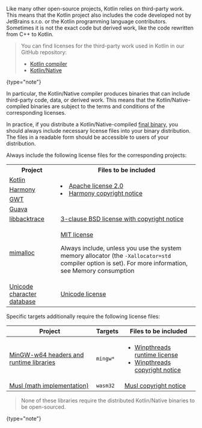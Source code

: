 [//]: # (title: License files for the Kotlin/Native binaries)

Like many other open-source projects, Kotlin relies on third-party work. This means that the Kotlin project also
includes the code developed not by JetBrains s.r.o. or the Kotlin programming language contributors. Sometimes it is not
the exact code but derived work, like the code rewritten from C++ to Kotlin.

>  You can find licenses for the third-party work used in Kotlin in our GitHub repository:
>
> * [Kotlin compiler](https://github.com/JetBrains/kotlin/tree/master/license/third_party)
> * [Kotlin/Native](https://github.com/JetBrains/kotlin/tree/master/kotlin-native/licenses/third_party)
>
{type="note"}

In particular, the Kotlin/Native compiler produces binaries that can include third-party code, data, or derived work.
This means that the Kotlin/Native-compiled binaries are subject to the terms and conditions of the corresponding
licenses.

In practice, if you distribute a Kotlin/Native-compiled [final binary](multiplatform-build-native-binaries.md),
you should always include necessary license files into your binary distribution. The files in a readable form should be
accessible to users of your distribution.

Always include the following license files for the corresponding projects:

<table>
   <tr>
      <th>Project</th>
      <th>Files to be included</th>
   </tr>
   <tr>
        <td><a href="https://kotlinlang.org/">Kotlin</a></td>
        <td rowspan="3">
         <list>
            <li><a href="https://github.com/JetBrains/kotlin/blob/master/license/LICENSE.txt">Apache license 2.0</a></li>
            <li><a href="https://github.com/JetBrains/kotlin/blob/master/kotlin-native/licenses/third_party/harmony_NOTICE.txt">Harmony copyright notice</a></li>
         </list>
        </td>
   </tr>
   <tr>
        <td><a href="https://harmony.apache.org/">Harmony</a></td>
   </tr>
   <tr>
        <td><a href="https://www.gwtproject.org/">GWT</a></td>
   </tr>
   <tr>
        <td><a href="https://guava.dev">Guava</a></td>
   </tr>
   <tr>
        <td><a href="https://github.com/ianlancetaylor/libbacktrace">libbacktrace</a></td>
        <td><a href="https://github.com/JetBrains/kotlin/blob/master/kotlin-native/licenses/third_party/libbacktrace_LICENSE.txt">3-clause BSD license with copyright notice</a></td>
   </tr>
   <tr>
        <td><a href="https://github.com/microsoft/mimalloc">mimalloc</a></td>
        <td>
          <p><a href="https://github.com/JetBrains/kotlin/blob/master/kotlin-native/licenses/third_party/mimalloc_LICENSE.txt">MIT license</a></p>
          <p>Always include, unless you use the system memory allocator (the <code>-Xallocator=std</code> compiler option is set). For more information, see <a xref="native-memory-manager.md#memory-consumption">Memory consumption</a></p>
        </td>
   </tr>
   <tr>
        <td><a href="https://www.unicode.org/">Unicode character database</a></td>
        <td><a href="https://github.com/JetBrains/kotlin/blob/master/kotlin-native/licenses/third_party/unicode_LICENSE.txt">Unicode license</a></td>
   </tr>
</table>

Specific targets additionally require the following license files:

| Project                                                               | Targets  | Files to be included                                                                                                                                                                                                                                                                                                                                  | 
|-----------------------------------------------------------------------|----------|-------------------------------------------------------------------------------------------------------------------------------------------------------------------------------------------------------------------------------------------------------------------------------------------------------------------------------------------------------|
| [MinGW-w64 headers and runtime libraries](https://www.mingw-w64.org/) | `mingw*` | <list><ul><li><a href="https://sourceforge.net/p/mingw-w64/mingw-w64/ci/master/tree/COPYING.MinGW-w64-runtime/COPYING.MinGW-w64-runtime.txt">Winpthreads runtime license</a></li><li><a href="https://sourceforge.net/p/mingw-w64/mingw-w64/ci/master/tree/mingw-w64-libraries/winpthreads/COPYING">Winpthreads copyright notice</a></li></ul></list> |
| [Musl (math implementation)](https://musl.libc.org/)                  | `wasm32` | [Musl copyright notice](https://github.com/JetBrains/kotlin/blob/master/kotlin-native/runtime/src/main/cpp/math/COPYRIGHT)                                                                                                                                                                                                                            |

> None of these libraries require the distributed Kotlin/Native binaries to be open-sourced.
>
{type="note"}
